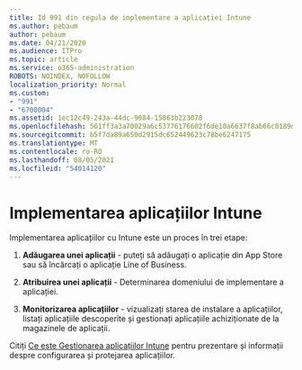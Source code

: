 ```yaml
---
title: Id 991 din regula de implementare a aplicației Intune
ms.author: pebaum
author: pebaum
ms.date: 04/21/2020
ms.audience: ITPro
ms.topic: article
ms.service: o365-administration
ROBOTS: NOINDEX, NOFOLLOW
localization_priority: Normal
ms.custom:
- "991"
- "6700004"
ms.assetid: 1ec12c49-243a-44dc-9084-15863b223078
ms.openlocfilehash: 561ff3a3a70029a6c53776176602f6de10a6637f8ab66c0189d7584220316e87
ms.sourcegitcommit: b5f7da89a650d2915dc652449623c78be6247175
ms.translationtype: MT
ms.contentlocale: ro-RO
ms.lasthandoff: 08/05/2021
ms.locfileid: "54014120"
---
```

# <a name="intune-app-deployment"></a>Implementarea aplicațiilor Intune

Implementarea aplicațiilor cu Intune este un proces în trei etape:
  
1. **Adăugarea unei aplicații** - puteți să adăugați o aplicație din App Store sau să încărcați o aplicație Line of Business.

2. **Atribuirea unei aplicații** - Determinarea domeniului de implementare a aplicației.

3. **Monitorizarea aplicațiilor** - vizualizați starea de instalare a aplicațiilor, listați aplicațiile descoperite și gestionați aplicațiile achiziționate de la magazinele de aplicații.

Citiți [Ce este Gestionarea aplicațiilor Intune](https://docs.microsoft.com/intune/app-management) pentru prezentare și informații despre configurarea și protejarea aplicațiilor.
  